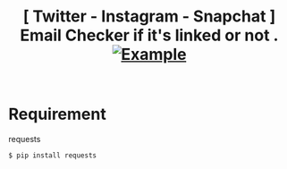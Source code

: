 <h1 align="center">
  [ Twitter - Instagram - Snapchat ] Email Checker if it's linked or not . 
  <br>
  <a href="https://github.com/Fah4d"><img src="https://i.imgur.com/cKxxf6T.png" alt="Example"></a>
  <br>
  <br>
</h1>

# Requirement

 requests 

` $ pip install requests `
